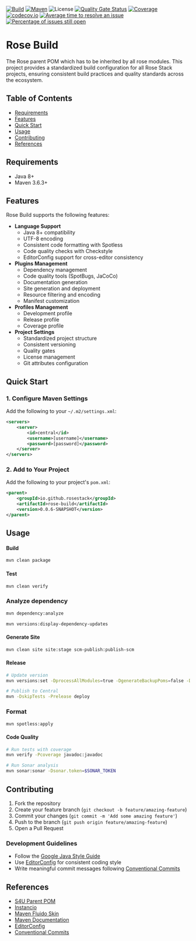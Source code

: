 [![Build](https://github.com/rosestack/rose-build/actions/workflows/build.yml/badge.svg)](https://github.com/rosestack/rose-build/actions/workflows/build.yml)
[![Maven](https://img.shields.io/maven-central/v/io.github.rosestack/rose-build.svg)](https://repo1.maven.org/maven2/io/github/rosestack/rose-build/)
![License](https://img.shields.io/github/license/rosestack/rose-build.svg)
[![Quality Gate Status](https://sonarcloud.io/api/project_badges/measure?project=io.github.rosestack%3Arose-build&metric=alert_status)](https://sonarcloud.io/summary/new_code?id=io.github.rosestack%3Arose-build)
[![Coverage](https://sonarcloud.io/api/project_badges/measure?project=io.github.rosestack%3Arose-build&metric=coverage)](https://sonarcloud.io/dashboard?id=io.github.rosestack%3Arose-build)
[![codecov.io](https://codecov.io/github/rosestack/rose-build/coverage.svg?branch=main)](https://codecov.io/github/rosestack/rose-build?branch=main)
[![Average time to resolve an issue](http://isitmaintained.com/badge/resolution/rosestack/rose-build.svg)](http://isitmaintained.com/project/rosestack/rose-build "Average time to resolve an issue")
[![Percentage of issues still open](http://isitmaintained.com/badge/open/rosestack/rose-build.svg)](http://isitmaintained.com/project/rosestack/rose-build "Percentage of issues still open")

# Rose Build

The Rose parent POM which has to be inherited by all rose modules. This project provides a standardized build configuration for all Rose Stack projects, ensuring consistent build practices and quality standards across the ecosystem.

## Table of Contents

- [Requirements](#requirements)
- [Features](#features)
- [Quick Start](#quick-start)
- [Usage](#usage)
- [Contributing](#contributing)
- [References](#references)

## Requirements

- Java 8+
- Maven 3.6.3+

## Features

Rose Build supports the following features:

- **Language Support**
  - Java 8+ compatibility
  - UTF-8 encoding
  - Consistent code formatting with Spotless
  - Code quality checks with Checkstyle
  - EditorConfig support for cross-editor consistency
- **Plugins Management**
  - Dependency management
  - Code quality tools (SpotBugs, JaCoCo)
  - Documentation generation
  - Site generation and deployment
  - Resource filtering and encoding
  - Manifest customization
- **Profiles Management**
  - Development profile
  - Release profile
  - Coverage profile
- **Project Settings**
  - Standardized project structure
  - Consistent versioning
  - Quality gates
  - License management
  - Git attributes configuration

## Quick Start

### 1. Configure Maven Settings

Add the following to your `~/.m2/settings.xml`:

```xml
<servers>
    <server>
        <id>central</id>
        <username>[username]</username>
        <password>[password]</password>
    </server>
</servers>
```

### 2. Add to Your Project

Add the following to your project's `pom.xml`:

```xml
<parent>
    <groupId>io.github.rosestack</groupId>
    <artifactId>rose-build</artifactId>
    <version>0.0.6-SNAPSHOT</version>
</parent>
```

## Usage

#### Build

```bash
mvn clean package
```

#### Test

```bash
mvn clean verify
```

### Analyze dependency

```bash
mvn dependency:analyze

mvn versions:display-dependency-updates
```

#### Generate Site

```bash
mvn clean site site:stage scm-publish:publish-scm 
```

#### Release

```bash
# Update version
mvn versions:set -DprocessAllModules=true -DgenerateBackupPoms=false -DnewVersion=0.0.1

# Publish to Central
mvn -DskipTests -Prelease deploy
```

### Format

```bash
mvn spotless:apply
```

#### Code Quality

```bash
# Run tests with coverage
mvn verify -Pcoverage javadoc:javadoc

# Run Sonar analysis
mvn sonar:sonar -Dsonar.token=$SONAR_TOKEN
```

## Contributing

1. Fork the repository
2. Create your feature branch (`git checkout -b feature/amazing-feature`)
3. Commit your changes (`git commit -m 'Add some amazing feature'`)
4. Push to the branch (`git push origin feature/amazing-feature`)
5. Open a Pull Request

### Development Guidelines

- Follow the [Google Java Style Guide](https://google.github.io/styleguide/javaguide.html)
- Use [EditorConfig](https://editorconfig.org/) for consistent coding style
- Write meaningful commit messages following [Conventional Commits](https://www.conventionalcommits.org/)

## References

- [S4U Parent POM](https://github.com/s4u/parent)
- [Instancio](https://github.com/instancio/instancio)
- [Maven Fluido Skin](https://github.com/apache/maven-fluido-skin/)
- [Maven Documentation](https://maven.apache.org/guides/)
- [EditorConfig](https://editorconfig.org/)
- [Conventional Commits](https://www.conventionalcommits.org/)

